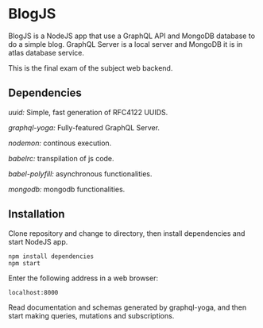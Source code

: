 # BlogJS

BlogJS is a NodeJS app that use a GraphQL API and MongoDB database to do a simple blog. GraphQL Server is a local server and MongoDB it is in atlas database service.

This is the final exam of the subject web backend.


## Dependencies

_uuid:_ Simple, fast generation of RFC4122 UUIDS.

_graphql-yoga:_ Fully-featured GraphQL Server.

_nodemon:_ continous execution.

_babelrc:_ transpilation of js code.

_babel-polyfill:_ asynchronous functionalities.

_mongodb:_ mongodb functionalities.

## Installation

Clone repository and change to directory, then install dependencies and start NodeJS app.

```shell
npm install dependencies
npm start
```

Enter the following address in a web browser:

```HTTP
localhost:8000
```

Read documentation and schemas generated by graphql-yoga, and then start making queries, mutations and subscriptions.

